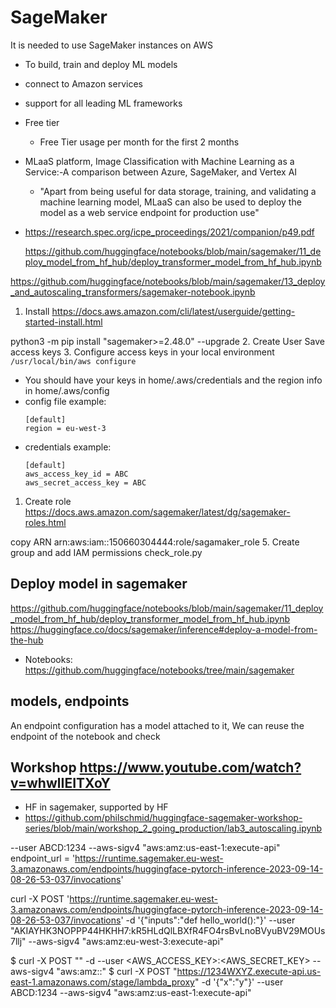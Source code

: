 
# SageMaker

It is needed to use SageMaker instances on AWS

- To build, train and deploy ML models
- connect to Amazon services
- support for all leading ML frameworks

- Free tier
  - Free Tier usage per month for the first 2 months

- MLaaS platform, Image Classification with Machine Learning as a Service:-A comparison between Azure, SageMaker, and Vertex AI
  - "Apart from being useful for data storage, training, and validating a machine learning
model, MLaaS can also be used to deploy the model as a web service endpoint
for production use"
- <https://research.spec.org/icpe_proceedings/2021/companion/p49.pdf>

  <https://github.com/huggingface/notebooks/blob/main/sagemaker/11_deploy_model_from_hf_hub/deploy_transformer_model_from_hf_hub.ipynb>

https://github.com/huggingface/notebooks/blob/main/sagemaker/13_deploy_and_autoscaling_transformers/sagemaker-notebook.ipynb

1. Install
  <https://docs.aws.amazon.com/cli/latest/userguide/getting-started-install.html>

  python3 -m pip install  "sagemaker>=2.48.0" --upgrade
2. Create User
  Save access keys
3. Configure access keys in your local environment
  ```/usr/local/bin/aws configure```
   - You should have your keys in home/.aws/credentials and the region info in home/.aws/config
   - config file example:
      ```
      [default]
      region = eu-west-3
      ```
   - credentials example:
      ```
      [default]
      aws_access_key_id = ABC
      aws_secret_access_key = ABC
      ``` 
1. Create role
  <https://docs.aws.amazon.com/sagemaker/latest/dg/sagemaker-roles.html>

  copy ARN arn:aws:iam::150660304444:role/sagamaker_role
5. Create group and add IAM permissions
  check_role.py

## Deploy model in sagemaker
https://github.com/huggingface/notebooks/blob/main/sagemaker/11_deploy_model_from_hf_hub/deploy_transformer_model_from_hf_hub.ipynb
https://huggingface.co/docs/sagemaker/inference#deploy-a-model-from-the-hub
- Notebooks: https://github.com/huggingface/notebooks/tree/main/sagemaker


## models, endpoints

An endpoint configuration has a model attached to it,
We can reuse the endpoint of the notebook and check


## Workshop https://www.youtube.com/watch?v=whwlIEITXoY
- HF in sagemaker, supported by HF
- https://github.com/philschmid/huggingface-sagemaker-workshop-series/blob/main/workshop_2_going_production/lab3_autoscaling.ipynb

--user ABCD:1234 --aws-sigv4 "aws:amz:us-east-1:execute-api"
endpoint_url = 'https://runtime.sagemaker.eu-west-3.amazonaws.com/endpoints/huggingface-pytorch-inference-2023-09-14-08-26-53-037/invocations'


curl -X POST 'https://runtime.sagemaker.eu-west-3.amazonaws.com/endpoints/huggingface-pytorch-inference-2023-09-14-08-26-53-037/invocations' -d '{"inputs":"def hello_world():"}' --user "AKIAYHK3NOPPP44HKHH7:kR5HLdQlLBXfR4FO4rsBvLnoBVyuBV29MOUs7llj" --aws-sigv4 "aws:amz:eu-west-3:execute-api"

$ curl -X POST "<ENDPOINT>" -d <data> --user <AWS_ACCESS_KEY>:<AWS_SECRET_KEY> --aws-sigv4 "aws:amz:<REGION>:<SERVICE>"
$ curl -X POST "https://1234WXYZ.execute-api.us-east-1.amazonaws.com/stage/lambda_proxy" -d '{"x":"y"}' --user ABCD:1234 --aws-sigv4 "aws:amz:us-east-1:execute-api"